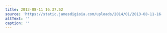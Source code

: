 ```yaml
---
title: 2013-08-11 16.37.52
source: 'https://static.jamesdigioia.com/uploads/2014/01/2013-08-11-16-37-52-scaled.jpg'
altText: ''
caption: ''
---
```


